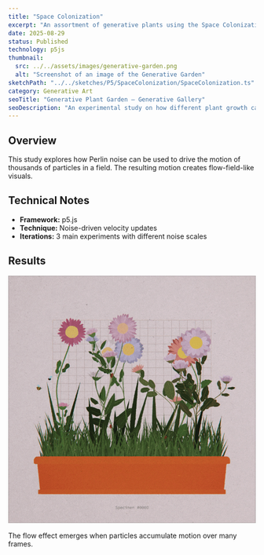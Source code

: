 ```yaml
---
title: "Space Colonization"
excerpt: "An assortment of generative plants using the Space Colonization Algorithm"
date: 2025-08-29
status: Published
technology: p5js
thumbnail:
  src: ../../assets/images/generative-garden.png
  alt: "Screenshot of an image of the Generative Garden"
sketchPath: "../../sketches/P5/SpaceColonization/SpaceColonization.ts"
category: Generative Art
seoTitle: "Generative Plant Garden – Generative Gallery"
seoDescription: "An experimental study on how different plant growth can be simulated using the space colonization algorithm."
---
```


## Overview

This study explores how Perlin noise can be used to drive the motion of thousands of particles in a field. The resulting motion creates flow-field-like visuals.

## Technical Notes

- **Framework:** p5.js
- **Technique:** Noise-driven velocity updates
- **Iterations:** 3 main experiments with different noise scales

## Results

![Example render](../../assets/images/generative-garden.png)

The flow effect emerges when particles accumulate motion over many frames.
